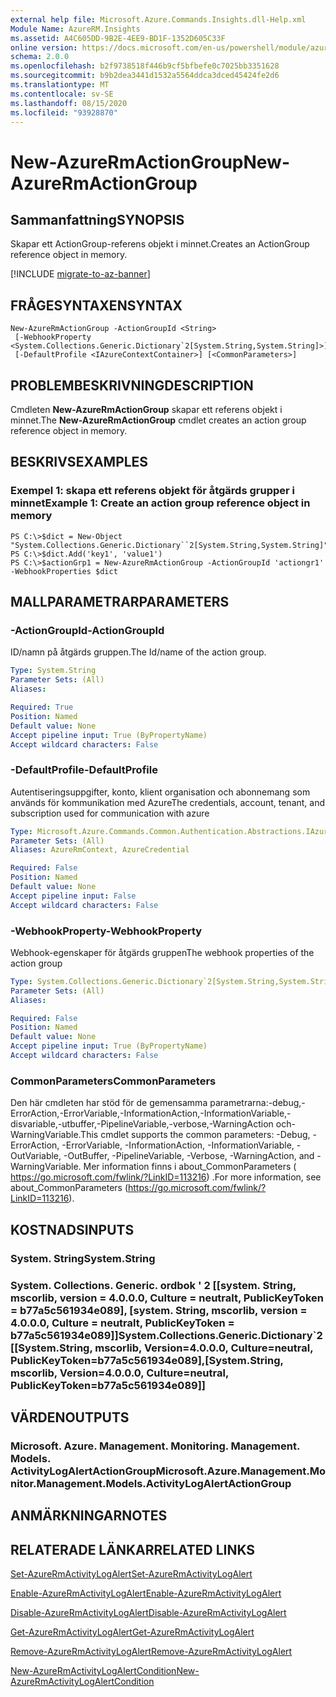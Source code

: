 ```yaml
---
external help file: Microsoft.Azure.Commands.Insights.dll-Help.xml
Module Name: AzureRM.Insights
ms.assetid: A4C605DD-9B2E-4EE9-BD1F-1352D605C33F
online version: https://docs.microsoft.com/en-us/powershell/module/azurerm.insights/new-azurermactiongroup
schema: 2.0.0
ms.openlocfilehash: b2f9738518f446b9cf5bfbefe0c7025bb3351628
ms.sourcegitcommit: b9b2dea3441d1532a5564ddca3dced45424fe2d6
ms.translationtype: MT
ms.contentlocale: sv-SE
ms.lasthandoff: 08/15/2020
ms.locfileid: "93928870"
---
```

# <span data-ttu-id="867ef-101">New-AzureRmActionGroup</span><span class="sxs-lookup"><span data-stu-id="867ef-101">New-AzureRmActionGroup</span></span>

## <span data-ttu-id="867ef-102">Sammanfattning</span><span class="sxs-lookup"><span data-stu-id="867ef-102">SYNOPSIS</span></span>
<span data-ttu-id="867ef-103">Skapar ett ActionGroup-referens objekt i minnet.</span><span class="sxs-lookup"><span data-stu-id="867ef-103">Creates an ActionGroup reference object in memory.</span></span>

[!INCLUDE [migrate-to-az-banner](../../includes/migrate-to-az-banner.md)]

## <span data-ttu-id="867ef-104">FRÅGESYNTAXEN</span><span class="sxs-lookup"><span data-stu-id="867ef-104">SYNTAX</span></span>

```
New-AzureRmActionGroup -ActionGroupId <String>
 [-WebhookProperty <System.Collections.Generic.Dictionary`2[System.String,System.String]>]
 [-DefaultProfile <IAzureContextContainer>] [<CommonParameters>]
```

## <span data-ttu-id="867ef-105">PROBLEMBESKRIVNING</span><span class="sxs-lookup"><span data-stu-id="867ef-105">DESCRIPTION</span></span>
<span data-ttu-id="867ef-106">Cmdleten **New-AzureRmActionGroup** skapar ett referens objekt i minnet.</span><span class="sxs-lookup"><span data-stu-id="867ef-106">The **New-AzureRmActionGroup** cmdlet creates an action group reference object in memory.</span></span>

## <span data-ttu-id="867ef-107">BESKRIVS</span><span class="sxs-lookup"><span data-stu-id="867ef-107">EXAMPLES</span></span>

### <span data-ttu-id="867ef-108">Exempel 1: skapa ett referens objekt för åtgärds grupper i minnet</span><span class="sxs-lookup"><span data-stu-id="867ef-108">Example 1: Create an action group reference object in memory</span></span>
```
PS C:\>$dict = New-Object "System.Collections.Generic.Dictionary``2[System.String,System.String]"
PS C:\>$dict.Add('key1', 'value1')
PS C:\>$actionGrp1 = New-AzureRmActionGroup -ActionGroupId 'actiongr1' -WebhookProperties $dict
```

## <span data-ttu-id="867ef-109">MALLPARAMETRAR</span><span class="sxs-lookup"><span data-stu-id="867ef-109">PARAMETERS</span></span>

### <span data-ttu-id="867ef-110">-ActionGroupId</span><span class="sxs-lookup"><span data-stu-id="867ef-110">-ActionGroupId</span></span>
<span data-ttu-id="867ef-111">ID/namn på åtgärds gruppen.</span><span class="sxs-lookup"><span data-stu-id="867ef-111">The Id/name of the action group.</span></span>

```yaml
Type: System.String
Parameter Sets: (All)
Aliases:

Required: True
Position: Named
Default value: None
Accept pipeline input: True (ByPropertyName)
Accept wildcard characters: False
```

### <span data-ttu-id="867ef-112">-DefaultProfile</span><span class="sxs-lookup"><span data-stu-id="867ef-112">-DefaultProfile</span></span>
<span data-ttu-id="867ef-113">Autentiseringsuppgifter, konto, klient organisation och abonnemang som används för kommunikation med Azure</span><span class="sxs-lookup"><span data-stu-id="867ef-113">The credentials, account, tenant, and subscription used for communication with azure</span></span>

```yaml
Type: Microsoft.Azure.Commands.Common.Authentication.Abstractions.IAzureContextContainer
Parameter Sets: (All)
Aliases: AzureRmContext, AzureCredential

Required: False
Position: Named
Default value: None
Accept pipeline input: False
Accept wildcard characters: False
```

### <span data-ttu-id="867ef-114">-WebhookProperty</span><span class="sxs-lookup"><span data-stu-id="867ef-114">-WebhookProperty</span></span>
<span data-ttu-id="867ef-115">Webhook-egenskaper för åtgärds gruppen</span><span class="sxs-lookup"><span data-stu-id="867ef-115">The webhook properties of the action group</span></span>

```yaml
Type: System.Collections.Generic.Dictionary`2[System.String,System.String]
Parameter Sets: (All)
Aliases:

Required: False
Position: Named
Default value: None
Accept pipeline input: True (ByPropertyName)
Accept wildcard characters: False
```

### <span data-ttu-id="867ef-116">CommonParameters</span><span class="sxs-lookup"><span data-stu-id="867ef-116">CommonParameters</span></span>
<span data-ttu-id="867ef-117">Den här cmdleten har stöd för de gemensamma parametrarna:-debug,-ErrorAction,-ErrorVariable,-InformationAction,-InformationVariable,-disvariable,-utbuffer,-PipelineVariable,-verbose,-WarningAction och-WarningVariable.</span><span class="sxs-lookup"><span data-stu-id="867ef-117">This cmdlet supports the common parameters: -Debug, -ErrorAction, -ErrorVariable, -InformationAction, -InformationVariable, -OutVariable, -OutBuffer, -PipelineVariable, -Verbose, -WarningAction, and -WarningVariable.</span></span> <span data-ttu-id="867ef-118">Mer information finns i about_CommonParameters ( https://go.microsoft.com/fwlink/?LinkID=113216) .</span><span class="sxs-lookup"><span data-stu-id="867ef-118">For more information, see about_CommonParameters (https://go.microsoft.com/fwlink/?LinkID=113216).</span></span>

## <span data-ttu-id="867ef-119">KOSTNADS</span><span class="sxs-lookup"><span data-stu-id="867ef-119">INPUTS</span></span>

### <span data-ttu-id="867ef-120">System. String</span><span class="sxs-lookup"><span data-stu-id="867ef-120">System.String</span></span>

### <span data-ttu-id="867ef-121">System. Collections. Generic. ordbok ' 2 [[system. String, mscorlib, version = 4.0.0.0, Culture = neutralt, PublicKeyToken = b77a5c561934e089], [system. String, mscorlib, version = 4.0.0.0, Culture = neutralt, PublicKeyToken = b77a5c561934e089]]</span><span class="sxs-lookup"><span data-stu-id="867ef-121">System.Collections.Generic.Dictionary\`2[[System.String, mscorlib, Version=4.0.0.0, Culture=neutral, PublicKeyToken=b77a5c561934e089],[System.String, mscorlib, Version=4.0.0.0, Culture=neutral, PublicKeyToken=b77a5c561934e089]]</span></span>

## <span data-ttu-id="867ef-122">VÄRDEN</span><span class="sxs-lookup"><span data-stu-id="867ef-122">OUTPUTS</span></span>

### <span data-ttu-id="867ef-123">Microsoft. Azure. Management. Monitoring. Management. Models. ActivityLogAlertActionGroup</span><span class="sxs-lookup"><span data-stu-id="867ef-123">Microsoft.Azure.Management.Monitor.Management.Models.ActivityLogAlertActionGroup</span></span>

## <span data-ttu-id="867ef-124">ANMÄRKNINGAR</span><span class="sxs-lookup"><span data-stu-id="867ef-124">NOTES</span></span>

## <span data-ttu-id="867ef-125">RELATERADE LÄNKAR</span><span class="sxs-lookup"><span data-stu-id="867ef-125">RELATED LINKS</span></span>

[<span data-ttu-id="867ef-126">Set-AzureRmActivityLogAlert</span><span class="sxs-lookup"><span data-stu-id="867ef-126">Set-AzureRmActivityLogAlert</span></span>](./Set-AzureRmActivityLogAlert.md)

[<span data-ttu-id="867ef-127">Enable-AzureRmActivityLogAlert</span><span class="sxs-lookup"><span data-stu-id="867ef-127">Enable-AzureRmActivityLogAlert</span></span>](./Enable-AzureRmActivityLogAlert.md)

[<span data-ttu-id="867ef-128">Disable-AzureRmActivityLogAlert</span><span class="sxs-lookup"><span data-stu-id="867ef-128">Disable-AzureRmActivityLogAlert</span></span>](./Disable-AzureRmActivityLogAlert.md)

[<span data-ttu-id="867ef-129">Get-AzureRmActivityLogAlert</span><span class="sxs-lookup"><span data-stu-id="867ef-129">Get-AzureRmActivityLogAlert</span></span>](./Get-AzureRmActivityLogAlert.md)

[<span data-ttu-id="867ef-130">Remove-AzureRmActivityLogAlert</span><span class="sxs-lookup"><span data-stu-id="867ef-130">Remove-AzureRmActivityLogAlert</span></span>](./Remove-AzureRmActivityLogAlert.md)

[<span data-ttu-id="867ef-131">New-AzureRmActivityLogAlertCondition</span><span class="sxs-lookup"><span data-stu-id="867ef-131">New-AzureRmActivityLogAlertCondition</span></span>](./Get-AzureRmActivityLogAlertCondition.md)

